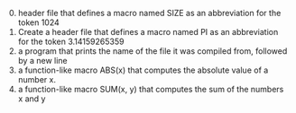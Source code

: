 0.  header file that defines a macro named SIZE as an abbreviation for the token 1024
1. Create a header file that defines a macro named PI as an abbreviation for the token 3.14159265359
2. a program that prints the name of the file it was compiled from, followed by a new line
3. a function-like macro ABS(x) that computes the absolute value of a number x.
4. a function-like macro SUM(x, y) that computes the sum of the numbers x and y
